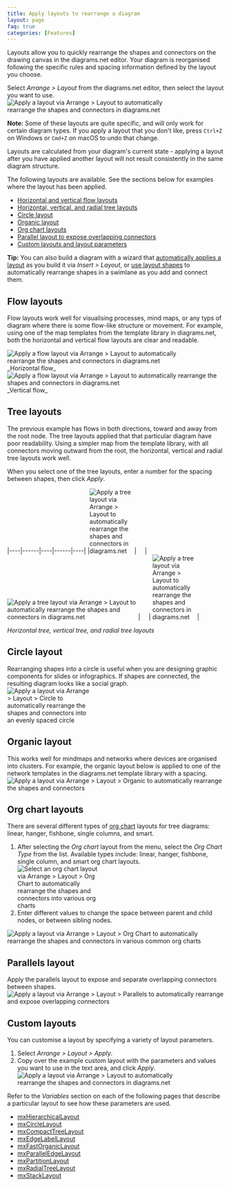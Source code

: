 ```yaml
---
title: Apply layouts to rearrange a diagram
layout: page
faq: true
categories: [Features]
---
```


Layouts allow you to quickly rearrange the shapes and connectors on the drawing canvas in the diagrams.net editor. Your diagram is reorganised following the specific rules and spacing information defined by the layout you choose. 

Select _Arrange > Layout_ from the diagrams.net editor, then select the layout you want to use.
<br /><img src="/assets/img/blog/arrange-layout.png" style="width=100%;max-width:400px;height:auto;" alt="Apply a layout via Arrange > Layout to automatically rearrange the shapes and connectors in diagrams.net">

**Note:** Some of these layouts are quite specific, and will only work for certain diagram types. If you apply a layout that you don't like, press ``Ctrl+Z`` on Windows or ``Cmd+Z`` on macOS to undo that change. 

Layouts are calculated from your diagram's current state - applying a layout after you have applied another layout will not result consistently in the same diagram structure.

The following layouts are available. See the sections below for examples where the layout has been applied.
* [Horizontal and vertical flow layouts](#flow-layouts)
* [Horizontal, vertical, and radial tree layouts](#tree-layouts)
* [Circle layout](#circle-layout)
* [Organic layout](#organic-layout)
* [Org chart layouts](#org-chart-layouts)
* [Parallel layout to expose overlapping connectors](#parallels-layout)
* [Custom layouts and layout parameters](#custom-layouts)

**Tip:** You can also build a diagram with a wizard that [automatically applies a layout](/doc/faq/insert-layouts.html) as you build it via _Insert > Layout_, or [use layout shapes](/blog/automated-layout-shapes.html) to automatically rearrange shapes in a swimlane as you add and connect them. 

## Flow layouts

Flow layouts work well for visualising processes, mind maps, or any typs of diagram where there is some flow-like structure or movement. For example, using one of the map templates from the template library in diagrams.net, both the horizontal and vertical flow layouts are clear and readable. 

<img src="/assets/img/blog/arrange-layout-horizontal-flow.png" style="width=100%;max-width:400px;height:auto;" alt="Apply a flow layout via Arrange > Layout to automatically rearrange the shapes and connectors in diagrams.net">
<br />_Horizontal flow_

<img src="/assets/img/blog/arrange-layout-vertical-flow.png" style="width=100%;max-width:500px;height:auto;" alt="Apply a flow layout via Arrange > Layout to automatically rearrange the shapes and connectors in diagrams.net">
<br />_Vertical flow_

## Tree layouts

The previous example has flows in both directions, toward and away from the root node. The tree layouts applied that that particular diagram have poor readability. Using a simpler map from the template library, with all connectors moving outward from the root, the horizontal, vertical and radial tree layouts work well. 

When you select one of the tree layouts, enter a number for the spacing between shapes, then click _Apply_.

|----|------|----|------|----|
|<img src="/assets/img/blog/arrange-layout-horizontal-tree.png" style="width=100%;max-width:100px;height:auto;" alt="Apply a tree layout via Arrange > Layout to automatically rearrange the shapes and connectors in diagrams.net"> | &nbsp;&nbsp;&nbsp; | <img src="/assets/img/blog/arrange-layout-vertical-tree.png" style="width=100%;max-width:300px;height:auto;" alt="Apply a tree layout via Arrange > Layout to automatically rearrange the shapes and connectors in diagrams.net"> | &nbsp;&nbsp;&nbsp; | <img src="/assets/img/blog/arrange-layout-radial-tree.png" style="width=100%;max-width:100px;height:auto;" alt="Apply a tree layout via Arrange > Layout to automatically rearrange the shapes and connectors in diagrams.net"> |

_Horizontal tree, vertical tree, and radial tree layouts_


## Circle layout

Rearranging shapes into a circle is useful when you are designing graphic components for slides or infographics.  If shapes are connected, the resulting diagram looks like a social graph. 
<br /><img src="/assets/img/blog/arrange-layout-circle.png" style="width=100%;max-width:200px;height:auto;" alt="Apply a layout via Arrange > Layout > Circle to automatically rearrange the shapes and connectors into an evenly spaced circle">

## Organic layout

This works well for mindmaps and networks where devices are organised into clusters. For example, the organic layout below is applied to one of the network templates in the diagrams.net template library with a spacing.
<br /><img src="/assets/img/blog/arrange-layout-organic.gif" style="width=100%;max-width:500px;height:auto;" alt="Apply a layout via Arrange > Layout > Organic to automatically rearrange the shapes and connectors">

## Org chart layouts

There are several different types of [org chart](/blog/org-charts.html) layouts for tree diagrams: linear, hanger, fishbone, single columns, and smart. 

1. After selecting the _Org chart_ layout from the menu, select the _Org Chart Type_ from the list. Available types include: linear, hanger, fishbone, single column, and smart org chart layouts.
<br /><img src="/assets/img/blog/arrange-layout-org-chart-dialog.png" style="width=100%;max-width:200px;height:auto;" alt="Select an org chart layout via Arrange > Layout > Org Chart to automatically rearrange the shapes and connectors into various org charts">
2. Enter different values to change the space between parent and child nodes, or between sibling nodes. 

<img src="/assets/img/blog/arrange-layout-org-chart.png" style="width=100%;max-width:600px;height:auto;" alt="Apply a layout via Arrange > Layout > Org Chart to automatically rearrange the shapes and connectors in various common org charts">

## Parallels layout

Apply the parallels layout to expose and separate overlapping connectors between shapes.
<br /><img src="/assets/img/blog/arrange-layout-parallels.gif" style="width=100%;max-width:600px;height:auto;" alt="Apply a layout via Arrange > Layout > Parallels to automatically rearrange and expose overlapping connectors">

## Custom layouts

You can customise a layout by specifying a variety of layout parameters. 

1. Select _Arrange > Layout > Apply_. 
2. Copy over the example custom layout with the parameters and values you want to use in the text area, and click _Apply_.
<br /><img src="/assets/img/blog/arrange-layout-apply.png" style="width=100%;max-width:400px;height:auto;" alt="Apply a layout via Arrange > Layout to automatically rearrange the shapes and connectors in diagrams.net">

Refer to the _Variables_ section on each of the following pages that describe a particular layout to see how these parameters are used.

* [mxHierarchicalLayout](https://jgraph.github.io/mxgraph/docs/js-api/files/layout/hierarchical/mxHierarchicalLayout-js.html)
* [mxCircleLayout](https://jgraph.github.io/mxgraph/docs/js-api/files/layout/mxCircleLayout-js.html)
* [mxCompactTreeLayout](https://jgraph.github.io/mxgraph/docs/js-api/files/layout/mxCompactTreeLayout-js.html)
* [mxEdgeLabelLayout](https://jgraph.github.io/mxgraph/docs/js-api/files/layout/mxEdgeLabelLayout-js.html)
* [mxFastOrganicLayout](https://jgraph.github.io/mxgraph/docs/js-api/files/layout/mxFastOrganicLayout-js.html)
* [mxParallelEdgeLayout](https://jgraph.github.io/mxgraph/docs/js-api/files/layout/mxParallelEdgeLayout-js.html)
* [mxPartitionLayout](https://jgraph.github.io/mxgraph/docs/js-api/files/layout/mxPartitionLayout-js.html)
* [mxRadialTreeLayout](https://jgraph.github.io/mxgraph/docs/js-api/files/layout/mxRadialTreeLayout-js.html)
* [mxStackLayout](https://jgraph.github.io/mxgraph/docs/js-api/files/layout/mxStackLayout-js.html)